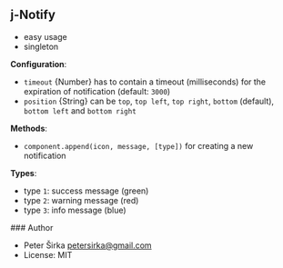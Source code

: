 ## j-Notify

- easy usage
- singleton

__Configuration__:

- `timeout` {Number} has to contain a timeout (milliseconds) for the expiration of notification (default: `3000`)
- `position` {String} can be `top`, `top left`, `top right`, `bottom` (default), `bottom left` and `bottom right`

__Methods__:

- `component.append(icon, message, [type])` for creating a new notification

__Types__:

- type `1`: success message (green)
- type `2`: warning message (red)
- type `3`: info message (blue)

### Author

- Peter Širka <petersirka@gmail.com>
- License: MIT